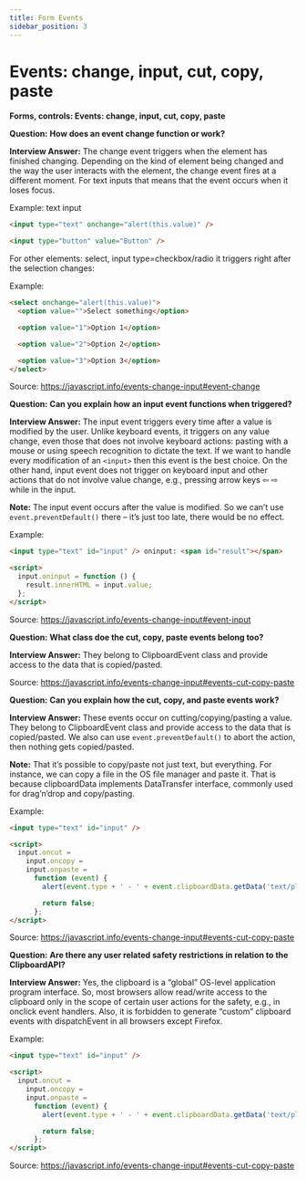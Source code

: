 ```yaml
---
title: Form Events
sidebar_position: 3
---
```


# Events: change, input, cut, copy, paste

**Forms, controls: Events: change, input, cut, copy, paste**

**Question:** **How does an event change function or work?**

**Interview Answer:** The change event triggers when the element has finished changing. Depending on the kind of element being changed and the way the user interacts with the element, the change event fires at a different moment. For text inputs that means that the event occurs when it loses focus.

Example: text input

```html
<input type="text" onchange="alert(this.value)" />

<input type="button" value="Button" />
```

For other elements: select, input type=checkbox/radio it triggers right after the selection changes:

Example:

```html
<select onchange="alert(this.value)">
  <option value="">Select something</option>

  <option value="1">Option 1</option>

  <option value="2">Option 2</option>

  <option value="3">Option 3</option>
</select>
```

Source: <https://javascript.info/events-change-input#event-change>

**Question:** **Can you explain how an input event functions when triggered?**

**Interview Answer:** The input event triggers every time after a value is modified by the user. Unlike keyboard events, it triggers on any value change, even those that does not involve keyboard actions: pasting with a mouse or using speech recognition to dictate the text. If we want to handle every modification of an `<input>` then this event is the best choice. On the other hand, input event does not trigger on keyboard input and other actions that do not involve value change, e.g., pressing arrow keys ⇦ ⇨ while in the input.

**Note:** The input event occurs after the value is modified. So we can’t use `event.preventDefault()` there – it’s just too late, there would be no effect.

Example:

```html
<input type="text" id="input" /> oninput: <span id="result"></span>

<script>
  input.oninput = function () {
    result.innerHTML = input.value;
  };
</script>
```

Source: <https://javascript.info/events-change-input#event-input>

**Question:** **What class doe the cut, copy, paste events belong too?**

**Interview Answer:** They belong to ClipboardEvent class and provide access to the data that is copied/pasted.

Source: <https://javascript.info/events-change-input#events-cut-copy-paste>

**Question:** **Can you explain how the cut, copy, and paste events work?**

**Interview Answer:** These events occur on cutting/copying/pasting a value. They belong to ClipboardEvent class and provide access to the data that is copied/pasted. We also can use `event.preventDefault()` to abort the action, then nothing gets copied/pasted.

**Note:** That it’s possible to copy/paste not just text, but everything. For instance, we can copy a file in the OS file manager and paste it. That is because clipboardData implements DataTransfer interface, commonly used for drag’n’drop and copy/pasting.

Example:

```html
<input type="text" id="input" />

<script>
  input.oncut =
    input.oncopy =
    input.onpaste =
      function (event) {
        alert(event.type + ' - ' + event.clipboardData.getData('text/plain'));

        return false;
      };
</script>
```

Source: <https://javascript.info/events-change-input#events-cut-copy-paste>

**Question:** **Are there any user related safety restrictions in relation to the ClipboardAPI?**

**Interview Answer:** Yes, the clipboard is a “global” OS-level application program interface. So, most browsers allow read/write access to the clipboard only in the scope of certain user actions for the safety, e.g., in onclick event handlers. Also, it is forbidden to generate “custom” clipboard events with dispatchEvent in all browsers except Firefox.

Example:

```html
<input type="text" id="input" />

<script>
  input.oncut =
    input.oncopy =
    input.onpaste =
      function (event) {
        alert(event.type + ' - ' + event.clipboardData.getData('text/plain'));

        return false;
      };
</script>
```

Source: <https://javascript.info/events-change-input#events-cut-copy-paste>
